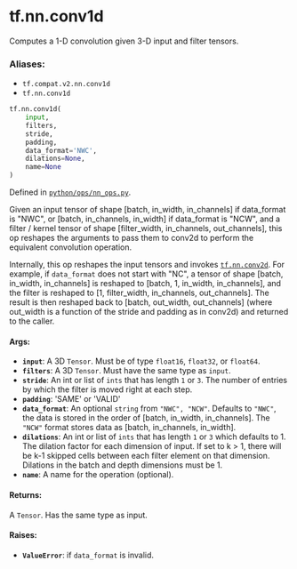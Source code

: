 <div itemscope itemtype="http://developers.google.com/ReferenceObject">
<meta itemprop="name" content="tf.nn.conv1d" />
<meta itemprop="path" content="Stable" />
</div>

# tf.nn.conv1d

Computes a 1-D convolution given 3-D input and filter tensors.

### Aliases:

* `tf.compat.v2.nn.conv1d`
* `tf.nn.conv1d`

``` python
tf.nn.conv1d(
    input,
    filters,
    stride,
    padding,
    data_format='NWC',
    dilations=None,
    name=None
)
```



Defined in [`python/ops/nn_ops.py`](/code/stable/tensorflow/python/ops/nn_ops.py).

<!-- Placeholder for "Used in" -->

Given an input tensor of shape
  [batch, in_width, in_channels]
if data_format is "NWC", or
  [batch, in_channels, in_width]
if data_format is "NCW",
and a filter / kernel tensor of shape
[filter_width, in_channels, out_channels], this op reshapes
the arguments to pass them to conv2d to perform the equivalent
convolution operation.

Internally, this op reshapes the input tensors and invokes <a href="../../tf/nn/conv2d.md"><code>tf.nn.conv2d</code></a>.
For example, if `data_format` does not start with "NC", a tensor of shape
  [batch, in_width, in_channels]
is reshaped to
  [batch, 1, in_width, in_channels],
and the filter is reshaped to
  [1, filter_width, in_channels, out_channels].
The result is then reshaped back to
  [batch, out_width, out_channels]
\(where out_width is a function of the stride and padding as in conv2d\) and
returned to the caller.

#### Args:


* <b>`input`</b>: A 3D `Tensor`.  Must be of type `float16`, `float32`, or `float64`.
* <b>`filters`</b>: A 3D `Tensor`.  Must have the same type as `input`.
* <b>`stride`</b>: An int or list of `ints` that has length `1` or `3`.  The number of
  entries by which the filter is moved right at each step.
* <b>`padding`</b>: 'SAME' or 'VALID'
* <b>`data_format`</b>: An optional `string` from `"NWC", "NCW"`.  Defaults to `"NWC"`,
  the data is stored in the order of [batch, in_width, in_channels].  The
  `"NCW"` format stores data as [batch, in_channels, in_width].
* <b>`dilations`</b>: An int or list of `ints` that has length `1` or `3` which
  defaults to 1. The dilation factor for each dimension of input. If set to
  k > 1, there will be k-1 skipped cells between each filter element on that
  dimension. Dilations in the batch and depth dimensions must be 1.
* <b>`name`</b>: A name for the operation (optional).


#### Returns:

A `Tensor`.  Has the same type as input.



#### Raises:


* <b>`ValueError`</b>: if `data_format` is invalid.